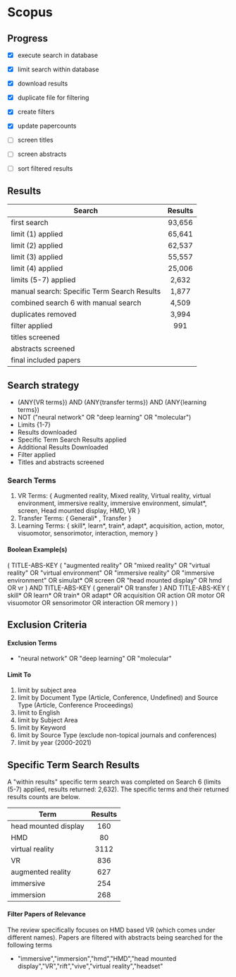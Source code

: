 # Scopus

## Progress
- [x] execute search in database
- [x] limit search within database
- [x] download results
- [x] duplicate file for filtering
- [x] create filters
- [x] update papercounts
- [ ] screen titles
- [ ] screen abstracts
- [ ] sort filtered results


## Results

| Search   |     Results   |
|----------|:-------------:|
| first search | 93,656 |
| limit (1) applied | 65,641 |
| limit (2) applied | 62,537 |
| limit (3) applied | 55,557 |
| limit (4) applied | 25,006 |
| limits (5-7) applied | 2,632 |
| manual search: Specific Term Search Results  | 1,877  |
| combined search 6 with manual search | 4,509 |
| duplicates removed | 3,994 |
| filter applied | 991 |
| titles screened   |   |
| abstracts screened |  |
| final included papers   |   |

## Search strategy
- (ANY{VR terms}) AND (ANY{transfer terms}) AND (ANY{learning terms})
- NOT ("neural network" OR "deep learning"  OR  "molecular")
- Limits {1-7}
- Results downloaded
- Specific Term Search Results applied
- Additional Results Downloaded
- Filter applied
- Titles and abstracts screened

### Search Terms
1. VR Terms: { Augmented reality, Mixed reality, Virtual reality, virtual environment, immersive reality, immersive environment, simulat*, screen, Head mounted display, HMD, VR }
2. Transfer Terms: { Generali* , Transfer }
3. Learning Terms: { skill*, learn*,  train*, adapt*, acquisition, action, motor, visuomotor, sensorimotor,  interaction, memory }

#### Boolean Example(s)
( TITLE-ABS-KEY ( "augmented reality"  OR  "mixed reality"  OR  "virtual reality"  OR  "virtual environment"  OR  "immersive reality"  OR  "immersive environment"  OR  simulat*  OR  screen  OR  "head mounted display"  OR  hmd  OR  vr )  AND  TITLE-ABS-KEY ( generali*  OR  transfer )  AND  TITLE-ABS-KEY ( skill*  OR  learn*  OR  train*  OR  adapt*  OR  acquisition  OR  action  OR  motor  OR  visuomotor  OR  sensorimotor  OR  interaction  OR  memory ) )

## Exclusion Criteria

#### Exclusion Terms
- "neural network" OR "deep learning"  OR  "molecular"

#### Limit To
1) limit by subject area
2) limit by Document Type (Article, Conference, Undefined) and Source Type (Article, Conference Proceedings)
3) limit to English
4) limit by Subject Area
5) limit by Keyword
6) limit by Source Type (exclude non-topical journals and conferences)
7) limit by year (2000-2021)


## Specific Term Search Results
A "within results" specific term search was completed on Search 6 (limits (5-7) applied, results returned: 2,632). The specific terms and their returned results counts are below. 

| Term     |     Results   |
|----------|:-------------:|
| head mounted display | 160 |
| HMD | 80 |
| virtual reality | 3112 |
| VR | 836 |
| augmented reality | 627 |
| immersive| 254 |
| immersion| 268 |


#### Filter Papers of Relevance
The review specifically focuses on HMD based VR (which comes under different names). Papers are filtered with abstracts being searched for the following terms
- "immersive","immersion","hmd","HMD","head mounted display","VR","rift","vive","virtual reality","headset"
